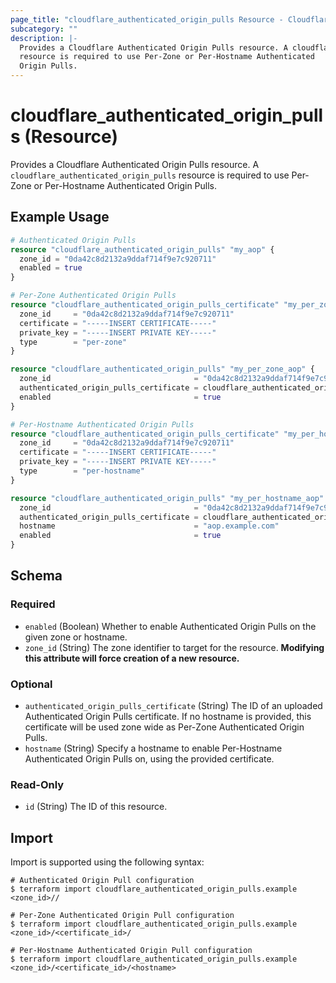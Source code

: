 ```yaml
---
page_title: "cloudflare_authenticated_origin_pulls Resource - Cloudflare"
subcategory: ""
description: |-
  Provides a Cloudflare Authenticated Origin Pulls resource. A cloudflare_authenticated_origin_pulls
  resource is required to use Per-Zone or Per-Hostname Authenticated
  Origin Pulls.
---
```


# cloudflare_authenticated_origin_pulls (Resource)

Provides a Cloudflare Authenticated Origin Pulls resource. A `cloudflare_authenticated_origin_pulls`
resource is required to use Per-Zone or Per-Hostname Authenticated
Origin Pulls.

## Example Usage

```terraform
# Authenticated Origin Pulls
resource "cloudflare_authenticated_origin_pulls" "my_aop" {
  zone_id = "0da42c8d2132a9ddaf714f9e7c920711"
  enabled = true
}

# Per-Zone Authenticated Origin Pulls
resource "cloudflare_authenticated_origin_pulls_certificate" "my_per_zone_aop_cert" {
  zone_id     = "0da42c8d2132a9ddaf714f9e7c920711"
  certificate = "-----INSERT CERTIFICATE-----"
  private_key = "-----INSERT PRIVATE KEY-----"
  type        = "per-zone"
}

resource "cloudflare_authenticated_origin_pulls" "my_per_zone_aop" {
  zone_id                                = "0da42c8d2132a9ddaf714f9e7c920711"
  authenticated_origin_pulls_certificate = cloudflare_authenticated_origin_pulls_certificate.my_per_zone_aop_cert.id
  enabled                                = true
}

# Per-Hostname Authenticated Origin Pulls
resource "cloudflare_authenticated_origin_pulls_certificate" "my_per_hostname_aop_cert" {
  zone_id     = "0da42c8d2132a9ddaf714f9e7c920711"
  certificate = "-----INSERT CERTIFICATE-----"
  private_key = "-----INSERT PRIVATE KEY-----"
  type        = "per-hostname"
}

resource "cloudflare_authenticated_origin_pulls" "my_per_hostname_aop" {
  zone_id                                = "0da42c8d2132a9ddaf714f9e7c920711"
  authenticated_origin_pulls_certificate = cloudflare_authenticated_origin_pulls_certificate.my_per_hostname_aop_cert.id
  hostname                               = "aop.example.com"
  enabled                                = true
}
```
<!-- schema generated by tfplugindocs -->
## Schema

### Required

- `enabled` (Boolean) Whether to enable Authenticated Origin Pulls on the given zone or hostname.
- `zone_id` (String) The zone identifier to target for the resource. **Modifying this attribute will force creation of a new resource.**

### Optional

- `authenticated_origin_pulls_certificate` (String) The ID of an uploaded Authenticated Origin Pulls certificate. If no hostname is provided, this certificate will be used zone wide as Per-Zone Authenticated Origin Pulls.
- `hostname` (String) Specify a hostname to enable Per-Hostname Authenticated Origin Pulls on, using the provided certificate.

### Read-Only

- `id` (String) The ID of this resource.

## Import

Import is supported using the following syntax:

```shell
# Authenticated Origin Pull configuration
$ terraform import cloudflare_authenticated_origin_pulls.example <zone_id>//

# Per-Zone Authenticated Origin Pull configuration
$ terraform import cloudflare_authenticated_origin_pulls.example <zone_id>/<certificate_id>/

# Per-Hostname Authenticated Origin Pull configuration
$ terraform import cloudflare_authenticated_origin_pulls.example <zone_id>/<certificate_id>/<hostname>
```

